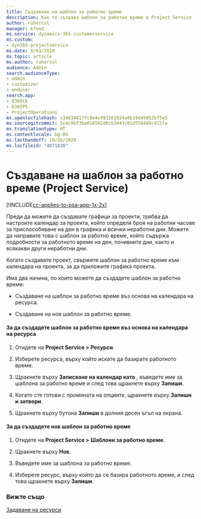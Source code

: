 ```yaml
---
title: Създаване на шаблон за работно време
description: Как се създава шаблон за работно време в Project Service
author: ruhercul
manager: kfend
ms.service: dynamics-365-customerservice
ms.custom:
- dyn365-projectservice
ms.date: 8/03/2018
ms.topic: article
ms.author: ruhercul
audience: Admin
search.audienceType:
- admin
- customizer
- enduser
search.app:
- D365CE
- D365PS
- ProjectOperations
ms.openlocfilehash: c34634817fc8e4c993261024a8b19d45052bf5e5
ms.sourcegitcommit: 5c4c9bf3ba018562d6cb3443c01d550489c415fa
ms.translationtype: HT
ms.contentlocale: bg-BG
ms.lasthandoff: 10/16/2020
ms.locfileid: "4071830"
---
```

# <a name="create-a-work-hours-template-project-service"></a>Създаване на шаблон за работно време (Project Service)

[!INCLUDE[cc-applies-to-psa-app-1x-2x](../includes/cc-applies-to-psa-app-1x-2x.md)]

Преди да можете да създавате графици за проекти, трябва да настроите календар за проекта, който определя броя на работни часове за приспособяване на ден в графика и всички неработни дни. Можете да направите това с шаблон за работно време, който съдържа подробности за работното време на ден, почивните дни, както и всякакви други неработни дни.  
  
 Когато създавате проект, свържете шаблон за работно време към календара на проекта, за да приложите графика проекта.  
  
 Има два начина, по които можете да създадете шаблон за работно време:  
  
-   Създаване на шаблон за работно време въз основа на календара на ресурса.  
  
-   Създаване на нов шаблон за работно време.  
  
#### <a name="to-create-a-work-hours-template-based-on-a-resources-calendar"></a>За да създадете шаблон за работно време въз основа на календара на ресурса  
  
1.  Отидете на **Project Service > Ресурси**.  
  
2.  Изберете ресурса, върху който искате да базирате работното време.  
  
3.  Щракнете върху **Записване на календар като** , въведете име за шаблона за работно време и след това щракнете върху **Запиши**.  
  
4.  Когато сте готови с промяната на опциите, щракнете върху **Запиши и затвори**.  
  
5.  Щракнете върху бутона **Запиши** в долния десен ъгъл на екрана.  
  
#### <a name="to-create-a-new-work-hours-template"></a>За да създадете нов шаблон за работно време  
  
1.  Отидете на **Project Service > Шаблони за работно време**.  
  
2.  Щракнете върху **Нов**.  
  
3.  Въведете име за шаблона за работно време.  
  
4.  Изберете ресурс, върху който да се базира работното време, и след това щракнете върху **Запиши**.  
  
### <a name="see-also"></a>Вижте също  
 [Задаване на ресурси](../psa/set-up-resources.md)
